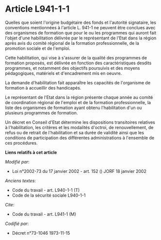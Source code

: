 # Article L941-1-1

Quelles que soient l'origine budgétaire des fonds et l'autorité signataire, les conventions mentionnées à l'article L. 941-1
ne peuvent être conclues avec des organismes de formation que pour le ou les programmes qui auront fait l'objet d'une
habilitation délivrée par le représentant de l'Etat dans la région après avis du comité régional de la formation
professionnelle, de la promotion sociale et de l'emploi.

Cette habilitation, qui vise à s'assurer de la qualité des programmes de formation proposés, est délivrée en fonction des
caractéristiques desdits programmes, et notamment des objectifs poursuivis et des moyens pédagogiques, matériels et
d'encadrement mis en oeuvre.

La demande d'habilitation fait apparaître les capacités de l'organisme de formation à accueillir des handicapés.

Le représentant de l'Etat dans la région présente chaque année au comité de coordination régional de l'emploi et de la
formation professionnelle, la liste des organismes de formation ayant obtenu l'habilitation d'un ou plusieurs programmes de
formation.

Un décret en Conseil d'Etat détermine les dispositions transitoires relatives à l'habilitation, les critères et les modalités
d'octroi, de renouvellement, de refus ou de retrait de l'habilitation et sa durée de validité ainsi que les conditions de
participation des différentes administrations à l'ensemble de ces procédures.

**Liens relatifs à cet article**

_Modifié par_:

  - Loi n°2002-73 du 17 janvier 2002 - art. 152 () JORF 18 janvier 2002

_Anciens textes_:

  - Code du travail - art. L940-1-1 (T)
  - Code de la sécurité sociale L940-1-1

_Cite_:

  - Code du travail - art. L941-1 (M)

_Codifié par_:

  - Décret n°73-1046 1973-11-15
